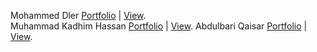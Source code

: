 Mohammed Dler [Portfolio](https://github.com/HamaDler/we-portfolio) | [View](https://we-portfolio.netlify.app/). </br>
Muhammad Kadhim Hassan [Portfolio](https://github.com/Muhammadkadhim/Personal_Portfolio) | [View](https://muhammad-kadhim.netlify.app/).
Abdulbari Qaisar [Portfolio](https://github.com/Abdulbariii/Portfolio) | [View](https://bary010.netlify.app/). </br>
